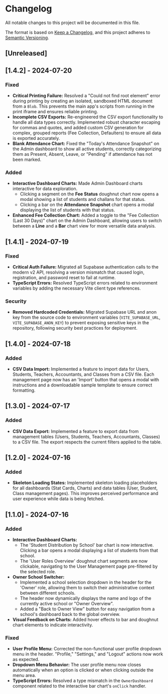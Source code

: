 # Changelog

All notable changes to this project will be documented in this file.

The format is based on [Keep a Changelog](https://keepachangelog.com/en/1.0.0/),
and this project adheres to [Semantic Versioning](https://semver.org/spec/v2.0.0.html).

## [Unreleased]

## [1.4.2] - 2024-07-20

### Fixed
- **Critical Printing Failure:** Resolved a "Could not find root element" error during printing by creating an isolated, sandboxed HTML document from a `Blob`. This prevents the main app's scripts from running in the print iframe and ensures reliable printing.
- **Incomplete CSV Exports:** Re-engineered the CSV export functionality to handle all data types correctly. Implemented robust character escaping for commas and quotes, and added custom CSV generation for complex, grouped reports (Fee Collection, Defaulters) to ensure all data is exported accurately.
- **Blank Attendance Chart:** Fixed the "Today's Attendance Snapshot" on the Admin dashboard to show all active students, correctly categorizing them as Present, Absent, Leave, or "Pending" if attendance has not been marked.

### Added
- **Interactive Dashboard Charts:** Made Admin Dashboard charts interactive for data exploration.
  - Clicking a segment on the **Fee Status** doughnut chart now opens a modal showing a list of students and challans for that status.
  - Clicking a bar on the **Attendance Snapshot** chart opens a modal displaying the list of students with that status.
- **Enhanced Fee Collection Chart:** Added a toggle to the "Fee Collection (Last 30 Days)" chart on the Admin Dashboard, allowing users to switch between a **Line** and a **Bar** chart view for more versatile data analysis.

## [1.4.1] - 2024-07-19

### Fixed
- **Critical Auth Failure:** Migrated all Supabase authentication calls to the modern v2 API, resolving a version mismatch that caused login, registration, and password reset to fail at runtime.
- **TypeScript Errors:** Resolved TypeScript errors related to environment variables by adding the necessary Vite client type references.

### Security
- **Removed Hardcoded Credentials:** Migrated Supabase URL and anon key from the source code to environment variables (`VITE_SUPABASE_URL`, `VITE_SUPABASE_ANON_KEY`) to prevent exposing sensitive keys in the repository, following security best practices for deployment.

## [1.4.0] - 2024-07-18

### Added
- **CSV Data Import:** Implemented a feature to import data for Users, Students, Teachers, Accountants, and Classes from a CSV file. Each management page now has an 'Import' button that opens a modal with instructions and a downloadable sample template to ensure correct formatting.

## [1.3.0] - 2024-07-17

### Added
- **CSV Data Export:** Implemented a feature to export data from management tables (Users, Students, Teachers, Accountants, Classes) to a CSV file. The export respects the current filters applied to the table.

## [1.2.0] - 2024-07-16

### Added
- **Skeleton Loading States:** Implemented skeleton loading placeholders for all dashboards (Stat Cards, Charts) and data tables (User, Student, Class management pages). This improves perceived performance and user experience while data is being fetched.

## [1.1.0] - 2024-07-16

### Added

- **Interactive Dashboard Charts:**
  - The 'Student Distribution by School' bar chart is now interactive. Clicking a bar opens a modal displaying a list of students from that school.
  - The 'User Roles Overview' doughnut chart segments are now clickable, navigating to the User Management page pre-filtered by the selected role.
- **Owner School Switcher:**
  - Implemented a school selection dropdown in the header for the 'Owner' role, allowing them to switch their administrative context between different schools.
  - The header now dynamically displays the name and logo of the currently active school or "Owner Overview".
  - Added a "Back to Owner View" button for easy navigation from a school's dashboard back to the global overview.
- **Visual Feedback on Charts:** Added hover effects to bar and doughnut chart elements to indicate interactivity.

### Fixed

- **User Profile Menu:** Corrected the non-functional user profile dropdown menu in the header. "Profile," "Settings," and "Logout" actions now work as expected.
- **Dropdown Menu Behavior:** The user profile menu now closes automatically when an option is clicked or when clicking outside the menu area.
- **TypeScript Errors:** Resolved a type mismatch in the `OwnerDashboard` component related to the interactive bar chart's `onClick` handler.